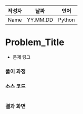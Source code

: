 | 작성자  |   날짜   | 언어    |
| ------- | --------- | ------- |
| Name    | YY.MM.DD  | Python  |

# Problem_Title

 - 문제 링크
  

### 풀이 과정  



### 소스 코드

```Language

```

### 결과 화면
